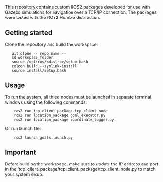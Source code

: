 This repository contains custom ROS2 packages developed for use with Gazebo simulations for navigation over a TCP/IP connection. The packages were tested with the ROS2 Humble distribution.

## Getting started
Clone the repository and build the workspace:

```
   git clone -- repo name --
   cd workspace_folder
   source /opt/ros/<distro>/setup.bash
   colcon build --symlink-install
   source install/setup.bash

```

## Usage
To run the system, all three nodes must be launched in separate terminal windows using the following commands:

```
    ros2 run tcp_client_package tcp_client_node
    ros2 run location_package goal_executor.py
    ros2 run location_package coordinate_logger.py
```

   Or run launch file: 
```
    ros2 launch goals.launch.py
```

## Important 
Before building the workspace, make sure to update the IP address and port in the /tcp_client_package/tcp_client_package/tcp_client_node.py to match your system setup.
